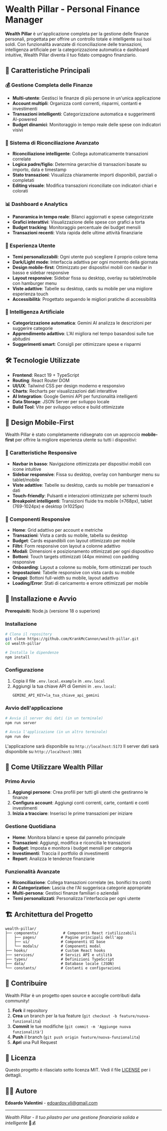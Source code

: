 # Wealth Pillar - Personal Finance Manager

**Wealth Pillar** è un'applicazione completa per la gestione delle finanze personali, progettata per offrire un controllo totale e intelligente sui tuoi soldi. Con funzionalità avanzate di riconciliazione delle transazioni, intelligenza artificiale per la categorizzazione automatica e dashboard intuitive, Wealth Pillar diventa il tuo fidato compagno finanziario.

## 🚀 Caratteristiche Principali

### 💰 Gestione Completa delle Finanze

- **Multi-utente**: Gestisci le finanze di più persone in un'unica applicazione
- **Account multipli**: Organizza conti correnti, risparmi, contanti e investimenti
- **Transazioni intelligenti**: Categorizzazione automatica e suggerimenti AI-powered
- **Budget dinamici**: Monitoraggio in tempo reale delle spese con indicatori visivi

### 🔄 Sistema di Riconciliazione Avanzato

- **Riconciliazione intelligente**: Collega automaticamente transazioni correlate
- **Logica padre/figlio**: Determina gerarchie di transazioni basate su importo, data e timestamp
- **Stato transazioni**: Visualizza chiaramente importi disponibili, parziali o completati
- **Editing visuale**: Modifica transazioni riconciliate con indicatori chiari e colorati

### 📊 Dashboard e Analytics

- **Panoramica in tempo reale**: Bilanci aggiornati e spese categorizzate
- **Grafici interattivi**: Visualizzazione delle spese con grafici a torta
- **Budget tracking**: Monitoraggio percentuale dei budget mensili
- **Transazioni recenti**: Vista rapida delle ultime attività finanziarie

### 🎨 Esperienza Utente

- **Temi personalizzabili**: Ogni utente può scegliere il proprio colore tema
- **Dark/Light mode**: Interfaccia adattiva per ogni momento della giornata
- **Design mobile-first**: Ottimizzato per dispositivi mobili con navbar in basso e sidebar responsive
- **Layout responsive**: Sidebar fissa su desktop, overlay su tablet/mobile con hamburger menu
- **Viste adattive**: Tabelle su desktop, cards su mobile per una migliore esperienza touch
- **Accessibilità**: Progettato seguendo le migliori pratiche di accessibilità

### 🤖 Intelligenza Artificiale

- **Categorizzazione automatica**: Gemini AI analizza le descrizioni per suggerire categorie
- **Apprendimento adattivo**: L'AI migliora nel tempo basandosi sulle tue abitudini
- **Suggerimenti smart**: Consigli per ottimizzare spese e risparmi

## 🛠️ Tecnologie Utilizzate

- **Frontend**: React 19 + TypeScript
- **Routing**: React Router DOM
- **UI/UX**: Tailwind CSS per design moderno e responsivo
- **Charts**: Recharts per visualizzazioni dati interattive
- **AI Integration**: Google Gemini API per funzionalità intelligenti
- **Data Storage**: JSON Server per sviluppo locale
- **Build Tool**: Vite per sviluppo veloce e build ottimizzate

## 📱 Design Mobile-First

Wealth Pillar è stato completamente ridisegnato con un approccio **mobile-first** per offrire la migliore esperienza utente su tutti i dispositivi:

### 🎯 Caratteristiche Responsive

- **Navbar in basso**: Navigazione ottimizzata per dispositivi mobili con icone intuitive
- **Sidebar responsive**: Fissa su desktop, overlay con hamburger menu su tablet/mobile
- **Viste adattive**: Tabelle su desktop, cards su mobile per transazioni e dati
- **Touch-friendly**: Pulsanti e interazioni ottimizzate per schermi touch
- **Breakpoint intelligenti**: Transizioni fluide tra mobile (≤768px), tablet (769-1024px) e desktop (≥1025px)

### 🎨 Componenti Responsive

- **Home**: Grid adattivo per account e metriche
- **Transazioni**: Vista a cards su mobile, tabella su desktop
- **Budget**: Cards espandibili con layout ottimizzato per mobile
- **Filtri**: Form responsive con layout a colonne adattivo
- **Modali**: Dimensioni e posizionamento ottimizzati per ogni dispositivo
- **Bottoni**: Touch targets ottimizzati (44px minimo) con padding responsive
- **Onboarding**: Layout a colonne su mobile, form ottimizzati per touch
- **Impostazioni**: Tabelle responsive con vista cards su mobile
- **Gruppi**: Bottoni full-width su mobile, layout adattivo
- **Loading/Error**: Stati di caricamento e errore ottimizzati per mobile

## 🚀 Installazione e Avvio

**Prerequisiti:** Node.js (versione 18 o superiore)

### Installazione

```bash
# Clona il repository
git clone https://github.com/KrankMcCannon/wealth-pillar.git
cd wealth-pillar

# Installa le dipendenze
npm install
```

### Configurazione

1. Copia il file `.env.local.example` in `.env.local`
2. Aggiungi la tua chiave API di Gemini in `.env.local`:
   ```
   GEMINI_API_KEY=la_tua_chiave_api_gemini
   ```

### Avvio dell'applicazione

```bash
# Avvia il server dei dati (in un terminale)
npm run server

# Avvia l'applicazione (in un altro terminale)
npm run dev
```

L'applicazione sarà disponibile su `http://localhost:5173`
Il server dati sarà disponibile su `http://localhost:3001`

## 📱 Come Utilizzare Wealth Pillar

### Primo Avvio

1. **Aggiungi persone**: Crea profili per tutti gli utenti che gestiranno le finanze
2. **Configura account**: Aggiungi conti correnti, carte, contanti e conti investimenti
3. **Inizia a tracciare**: Inserisci le prime transazioni per iniziare

### Gestione Quotidiana

- **Home**: Monitora bilanci e spese dal pannello principale
- **Transazioni**: Aggiungi, modifica e riconcilia le transazioni
- **Budget**: Imposta e monitora i budget mensili per categoria
- **Investimenti**: Traccia il portfolio di investimenti
- **Report**: Analizza le tendenze finanziarie

### Funzionalità Avanzate

- **Riconciliazione**: Collega transazioni correlate (es. bonifici tra conti)
- **AI Categorization**: Lascia che l'AI suggerisca categorie appropriate
- **Multi-persona**: Gestisci finanze familiari o aziendali
- **Temi personalizzati**: Personalizza l'interfaccia per ogni utente

## 🏗️ Architettura del Progetto

```
wealth-pillar/
├── components/           # Componenti React riutilizzabili
│   ├── pages/           # Pagine principali dell'app
│   ├── ui/              # Componenti UI base
│   └── modals/          # Componenti modal
├── hooks/               # Custom React hooks
├── services/            # Servizi API e utilità
├── types/               # Definizioni TypeScript
├── data/                # Database locale (JSON)
└── constants/           # Costanti e configurazioni
```

## 🤝 Contribuire

Wealth Pillar è un progetto open source e accoglie contributi dalla community!

1. **Fork** il repository
2. **Crea** un branch per la tua feature (`git checkout -b feature/nuova-funzionalita`)
3. **Commit** le tue modifiche (`git commit -m 'Aggiunge nuova funzionalità'`)
4. **Push** il branch (`git push origin feature/nuova-funzionalita`)
5. **Apri** una Pull Request

## 📄 Licenza

Questo progetto è rilasciato sotto licenza MIT. Vedi il file [LICENSE](LICENSE) per i dettagli.

## 👨‍💻 Autore

**Edoardo Valentini** - [edoardov.vli@gmail.com](mailto:edoardov.vli@gmail.com)

---

_Wealth Pillar - Il tuo pilastro per una gestione finanziaria solida e intelligente_ 💪💰
